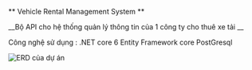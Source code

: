 ** Vehicle Rental Management System  **

__Bộ API cho hệ thống quản lý thông tin của 1 công ty cho thuê xe tải __

Công nghệ sử dụng : 
    .NET core 6 
    Entity Framework core 
    PostGresql

![ERD của dự án](https://github.com/thangndtitf/ImageResource/blob/main/VRMS_ERD.png)


